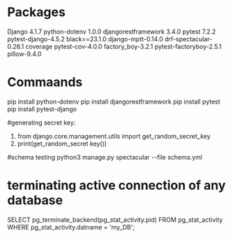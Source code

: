 # Packages

Django 4.1.7
python-dotenv 1.0.0
djangorestframework 3.4.0
pytest 7.2.2
pytest-django-4.5.2
black==23.1.0
django-mptt-0.14.0
drf-spectacular-0.26.1 
coverage
pytest-cov-4.0.0
factory_boy-3.2.1 
pytest-factoryboy-2.5.1
pillow-9.4.0

# Commaands



pip install python-dotenv
pip install djangorestframework
pip install pytest
pip install pytest-django

#generating secret key: 
1. from django.core.management.utils import get_random_secret_key
2. print(get_random_secret key())

#schema testing
python3 manage.py spectacular --file schema.yml

# terminating active connection of any database 

SELECT pg_terminate_backend(pg_stat_activity.pid)
FROM pg_stat_activity
WHERE pg_stat_activity.datname = 'my_DB';


